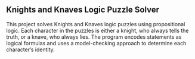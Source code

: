 ## Knights and Knaves Logic Puzzle Solver

This project solves Knights and Knaves logic puzzles using propositional logic. Each character in the puzzles is either a knight, who always tells the truth, or a knave, who always lies. The program encodes statements as logical formulas and uses a model-checking approach to determine each character’s identity.
